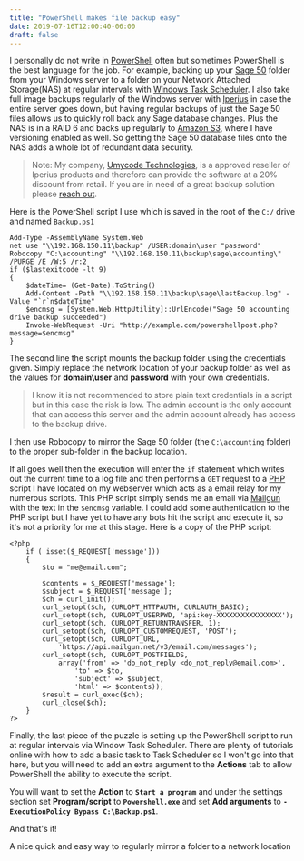 ```yaml
---
title: "PowerShell makes file backup easy"
date: 2019-07-16T12:00:40-06:00
draft: false
---
```


I personally do not write in [PowerShell](https://en.wikipedia.org/wiki/PowerShell) often but sometimes PowerShell is the best language for the job. For example, backing up your [Sage 50](http://www.sagesoftware.ca/ca/sage-50-accounting) folder from your Windows server to a folder on your Network Attached Storage(NAS) at regular intervals with [Windows Task Scheduler](https://en.wikipedia.org/wiki/Windows_Task_Scheduler). I also take full image backups regularly of the Windows server with [Iperius](https://www.iperiusbackup.com) in case the entire server goes down, but having regular backups of just the Sage 50 files allows us to quickly roll back any Sage database changes. Plus the NAS is in a RAID 6 and backs up regularly to [Amazon S3](https://en.wikipedia.org/wiki/Amazon_S3), where I have versioning enabled as well. So getting the Sage 50 database files onto the NAS adds a whole lot of redundant data security.

> Note: My company, [Umycode Technologies](https://umycode.com), is a approved reseller of Iperius products and therefore can provide the software at a 20% discount from retail. If you are in need of a great backup solution please [reach out](mailto:dave@umycode.com).

Here is the PowerShell script I use which is saved in the root of the `C:/` drive and named `Backup.ps1`

```
Add-Type -AssemblyName System.Web
net use "\\192.168.150.11\backup" /USER:domain\user "password"
Robocopy "C:\accounting" "\\192.168.150.11\backup\sage\accounting\" /PURGE /E /W:5 /r:2
if ($lastexitcode -lt 9)
{
    $dateTime= (Get-Date).ToString()
    Add-Content -Path "\\192.168.150.11\backup\sage\lastBackup.log" -Value "`r`n$dateTime"
    $encmsg = [System.Web.HttpUtility]::UrlEncode("Sage 50 accounting drive backup succeeded")
    Invoke-WebRequest -Uri "http://example.com/powershellpost.php?message=$encmsg"
}
```

The second line the script mounts the backup folder using the credentials given. Simply replace the network location of your backup folder as well as the values for **domain\user** and **password** with your own credentials.

>I know it is not recommended to store plain text credentials in a script but in this case the risk is low. The admin account is the only account that can access this server and the admin account already has access to the backup drive.

I then use Robocopy to mirror the Sage 50 folder (the `C:\accounting` folder) to the proper sub-folder in the backup location.

If all goes well then the execution will enter the `if` statement which writes out the current time to a log file and then performs a `GET` request to a [PHP](https://en.wikipedia.org/wiki/PHP) script I have located on my webserver which acts as a email relay for my numerous scripts. This PHP script simply sends me an email via [Mailgun](https://www.mailgun.com) with the text in the `$encmsg` variable. I could add some authentication to the PHP script but I have yet to have any bots hit the script and execute it, so it's not a priority for me at this stage. Here is a copy of the PHP script:

```
<?php
    if ( isset($_REQUEST['message']))
    {
        $to = "me@email.com";

        $contents = $_REQUEST['message'];
        $subject = $_REQUEST['message'];
        $ch = curl_init();
        curl_setopt($ch, CURLOPT_HTTPAUTH, CURLAUTH_BASIC);
        curl_setopt($ch, CURLOPT_USERPWD, 'api:key-XXXXXXXXXXXXXXXX');
        curl_setopt($ch, CURLOPT_RETURNTRANSFER, 1);
        curl_setopt($ch, CURLOPT_CUSTOMREQUEST, 'POST');
        curl_setopt($ch, CURLOPT_URL,
            'https://api.mailgun.net/v3/email.com/messages');
        curl_setopt($ch, CURLOPT_POSTFIELDS,
            array('from' => 'do_not_reply <do_not_reply@email.com>',
                'to' => $to,
                'subject' => $subject,
                'html' => $contents));
        $result = curl_exec($ch);
        curl_close($ch);
    }
?>
```

Finally, the last piece of the puzzle is setting up the PowerShell script to run at regular intervals via Window Task Scheduler. There are plenty of tutorials online with how to add a basic task to Task Scheduler so I won't go into that here, but you will need to add an extra argument to the **Actions** tab to allow PowerShell the ability to execute the script.

You will want to set the **Action** to **`Start a program`** and under the settings section set **Program/script** to **`Powershell.exe`** and set **Add arguments** to **`-ExecutionPolicy Bypass C:\Backup.ps1`**.

And that's it!

A nice quick and easy way to regularly mirror a folder to a network location